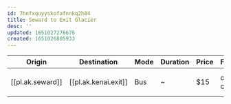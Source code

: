 ```yaml
---
id: 7hnfxquyyskofafnnkq2h84
title: Seward to Exit Glacier
desc: ''
updated: 1651027276676
created: 1651026805933
---
```


| Origin           | Destination          | Mode | Duration | Price | Frequency          | Link                     |
| ---------------- | -------------------- | ---- | -------- | ----- | ------------------ | ------------------------ |
| [[pl.ak.seward]] | [[pl.ak.kenai.exit]] | Bus  | ~        | $15   | check with company | [Exit Glacier Shuttle](https://www.exitglaciershuttle.com/) |
